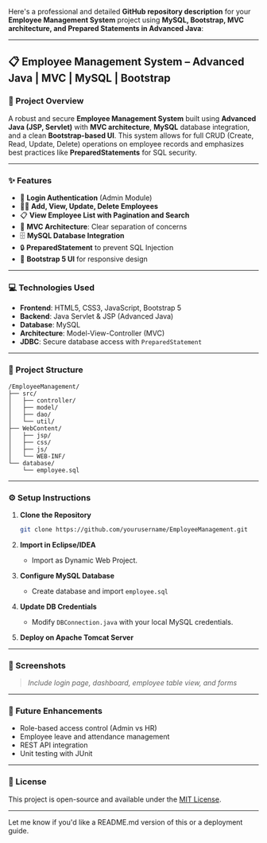 Here's a professional and detailed **GitHub repository description** for your **Employee Management System** project using **MySQL, Bootstrap, MVC architecture, and Prepared Statements in Advanced Java**:

---

## 📋 Employee Management System – Advanced Java | MVC | MySQL | Bootstrap

### 🔧 Project Overview

A robust and secure **Employee Management System** built using **Advanced Java (JSP, Servlet)** with **MVC architecture**, **MySQL** database integration, and a clean **Bootstrap-based UI**. This system allows for full CRUD (Create, Read, Update, Delete) operations on employee records and emphasizes best practices like **PreparedStatements** for SQL security.

---

### ✨ Features

* 🔐 **Login Authentication** (Admin Module)
* 👨‍💼 **Add, View, Update, Delete Employees**
* 📋 **View Employee List with Pagination and Search**
* 🧰 **MVC Architecture**: Clear separation of concerns
* 🗄️ **MySQL Database Integration**
* 🔒 **PreparedStatement** to prevent SQL Injection
* 🎨 **Bootstrap 5 UI** for responsive design

---

### 💻 Technologies Used

* **Frontend**: HTML5, CSS3, JavaScript, Bootstrap 5
* **Backend**: Java Servlet & JSP (Advanced Java)
* **Database**: MySQL
* **Architecture**: Model-View-Controller (MVC)
* **JDBC**: Secure database access with `PreparedStatement`

---

### 📁 Project Structure

```
/EmployeeManagement/
├── src/
│   ├── controller/
│   ├── model/
│   ├── dao/
│   └── util/
├── WebContent/
│   ├── jsp/
│   ├── css/
│   ├── js/
│   └── WEB-INF/
└── database/
    └── employee.sql
```

---

### ⚙️ Setup Instructions

1. **Clone the Repository**

   ```bash
   git clone https://github.com/yourusername/EmployeeManagement.git
   ```
2. **Import in Eclipse/IDEA**

   * Import as Dynamic Web Project.
3. **Configure MySQL Database**

   * Create database and import `employee.sql`
4. **Update DB Credentials**

   * Modify `DBConnection.java` with your local MySQL credentials.
5. **Deploy on Apache Tomcat Server**

---

### 📸 Screenshots

> *Include login page, dashboard, employee table view, and forms*

---

### 🚀 Future Enhancements

* Role-based access control (Admin vs HR)
* Employee leave and attendance management
* REST API integration
* Unit testing with JUnit

---

### 📜 License

This project is open-source and available under the [MIT License](LICENSE).

---

Let me know if you'd like a README.md version of this or a deployment guide.
